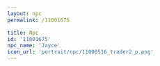 ```yaml
---
layout: npc
permalink: /11001675

title: Npc
id: '11001675'
npc_name: 'Jayce'
icon_url: 'portrait/npc/11000516_trader2_p.png'
---
```

